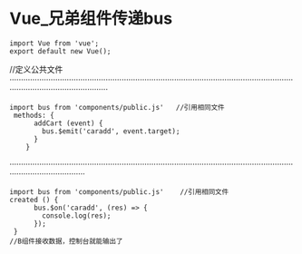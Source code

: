 # Vue_兄弟组件传递bus
```
import Vue from 'vue';
export default new Vue();
```
//定义公共文件
·······································································································································································
```
import bus from 'components/public.js'   //引用相同文件
 methods: {
      addCart (event) {
        bus.$emit('caradd', event.target);
      }
    }
```
·····························································································································································
```
import bus from 'components/public.js'    //引用相同文件
created () {
      bus.$on('caradd', (res) => {
        console.log(res);
      });
 }
//B组件接收数据，控制台就能输出了
```
